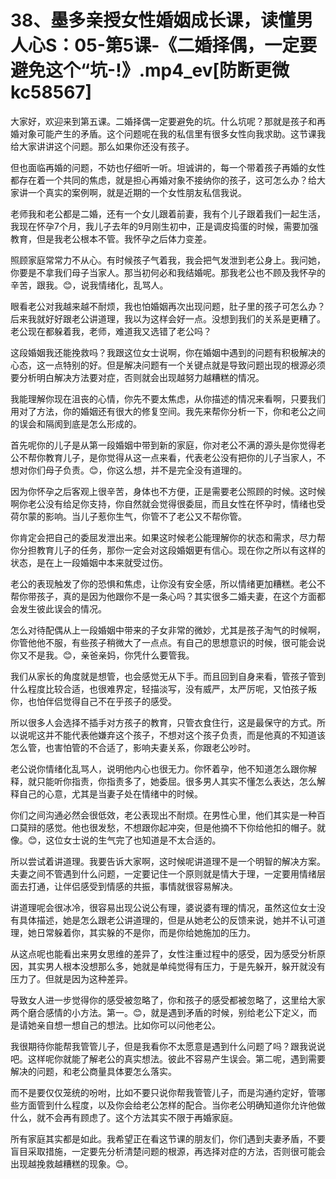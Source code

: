 # 38、墨多亲授女性婚姻成长课，读懂男人心S：05-第5课-《二婚择偶，一定要避免这个“坑-!》.mp4_ev[防断更微kc58567]

大家好，欢迎来到第五课。二婚择偶一定要避免的坑。什么坑呢？那就是孩子和再婚对象可能产生的矛盾。这个问题呢在我的私信里有很多女性向我求助。这节课我给大家讲讲这个问题。那么如果你还没有孩子。

但也面临再婚的问题，不妨也仔细听一听。坦诚讲的，每一个带着孩子再婚的女性都存在着一个共同的焦虑，就是担心再婚对象不接纳你的孩子，这可怎么办？给大家讲一个真实的案例啊，就是近期的一个女性朋友私信我说。

老师我和老公都是二婚，还有一个女儿跟着前妻，我有个儿子跟着我们一起生活，我现在怀孕7个月，我儿子去年的9月刚生初中，正是调皮捣蛋的时候，需要加强教育，但是我老公根本不管。我怀孕之后体力变差。

照顾家庭常常力不从心。有时候孩子气着我，我会把气发泄到老公身上。我问她，你要是不拿我们母子当家人。那当初何必和我结婚呢。那我老公也不顾及我怀孕的辛苦，跟我。😊，说我情绪化，乱骂人。

眼看老公对我越来越不耐烦，我也怕婚姻再次出现问题，肚子里的孩子可怎么办？后来我就好好跟老公讲道理，我以为这样会好一点。没想到我们的关系是更糟了。老公现在都躲着我，老师，难道我又选错了老公吗？

这段婚姻我还能挽救吗？我跟这位女士说啊，你在婚姻中遇到的问题有积极解决的心态，这一点特别的好。但是解决问题有一个关键点就是导致问题出现的根源必须要分析明白解决方法要对症，否则就会出现越努力越糟糕的情况。

我能理解你现在沮丧的心情，你先不要太焦虑，从你描述的情况来看啊，只要我们用对了方法，你的婚姻还有很大的修复空间。我先来帮你分析一下，你和老公之间的误会和隔阂到底是怎么形成的。

首先呢你的儿子是从第一段婚姻中带到新的家庭，你对老公不满的源头是你觉得老公不帮你教育儿子，是你觉得从这一点来看，代表老公没有把你的儿子当家人，不想对你们母子负责。😊，你这么想，并不是完全没有道理的。

因为你怀孕之后客观上很辛苦，身体也不方便，正是需要老公照顾的时候。这时候啊你老公没有给足你支持，你自然就会觉得很委屈，而且女性在怀孕时，情绪也受荷尔蒙的影响。当儿子惹你生气，你管不了老公又不帮你管。

你肯定会把自己的委屈发泄出来。如果这时候老公能理解你的状态和需求，尽力帮你分担教育儿子的任务，那你一定会对这段婚姻更有信心。现在你之所以有这样的状态，是在上一段婚姻中本来就受过伤。

老公的表现触发了你的恐惧和焦虑，让你没有安全感，所以情绪更加糟糕。老公不帮你带孩子，真的是因为他跟你不是一条心吗？其实很多二婚夫妻，在这个方面都会发生彼此误会的情况。

怎么对待配偶从上一段婚姻中带来的子女非常的微妙，尤其是孩子淘气的时候啊，你管他他不服，有些孩子稍微大了一点点。有自己的思想意识的时候，很可能会说你又不是我。😊，亲爸亲妈，你凭什么要管我。

我们从家长的角度就是想管，也会感觉无从下手。而且回到自身来看，管孩子管到什么程度比较合适，也很难界定，轻描淡写，没有威严，太严厉呢，又怕孩子叛你，也怕伴侣觉得自己不在乎孩子的感受。

所以很多人会选择不插手对方孩子的教育，只管衣食住行，这是最保守的方式。所以说呢这并不能代表他嫌弃这个孩子，不想对这个孩子负责，而是他真的不知道该怎么管，也害怕管的不合适了，影响夫妻关系，你跟老公吵时。

老公说你情绪化乱骂人，说明他内心也很无力。你怀着孕，他不知道怎么跟你解释，就只能听你指责，你指责多了，她委屈。很多男人其实不懂怎么表达，怎么解释自己的心意，尤其是当妻子处在情绪中的时候。

你们之间沟通必然会很低效，老公表现出不耐烦。在男性心里，他们其实是一种百口莫辩的感觉。他也很发愁，不想跟你起冲突，但是他摘不下你给他扣的帽子。就像。😊，这位女士说的生气完了也知道是不太合适的。

所以尝试着讲道理。我要告诉大家啊，这时候呢讲道理不是一个明智的解决方案。夫妻之间不管遇到什么问题，一定要记住一个原则就是情大于理，一定要用情绪层面去打通，让伴侣感受到情感的共振，事情就很容易解决。

讲道理呢会很冰冷，很容易出现公说公有理，婆说婆有理的情况，虽然这位女士没有具体描述，她是怎么跟老公讲道理的，但是从她老公的反馈来说，她并不认可道理，她日常躲着你，其实躲的不是你，而是你给她施加的压力。

从这点呢也能看出来男女思维的差异了，女性注重过程中的感受，因为感受分析原因，其实男人根本没想那么多，她就是单纯觉得有压力，于是先躲开，躲开就没有压力了。但就是因为这种差异。

导致女人进一步觉得你的感受被忽略了，你和孩子的感受都被忽略了，这里给大家两个磨合感情的小方法。第一。😊，就是遇到矛盾的时候，别给老公下定义，而是请她亲自想一想自己的想法。比如你可以问他老公。

我很期待你能帮我管管儿子，但是我看你不太愿意是遇到什么问题了吗？跟我说说吧。这样呢你就能了解老公的真实想法。彼此不容易产生误会。第二呢，遇到需要解决的问题，和老公商量具体要怎么落实。

而不是要仅仅笼统的吩咐，比如不要只说你帮我管管儿子，而是沟通约定好，管哪些方面管到什么程度，以及你会给老公怎样的配合。当你老公明确知道你允许他做什么，就不会再有顾虑了。这个方法其实不限于再婚家庭。

所有家庭其实都是如此。我希望正在看这节课的朋友们，你们遇到夫妻矛盾，不要盲目采取措施，一定要先分析清楚问题的根源，再选择对症的方法，否则很可能会出现越挽救越糟糕的现象。😊。

